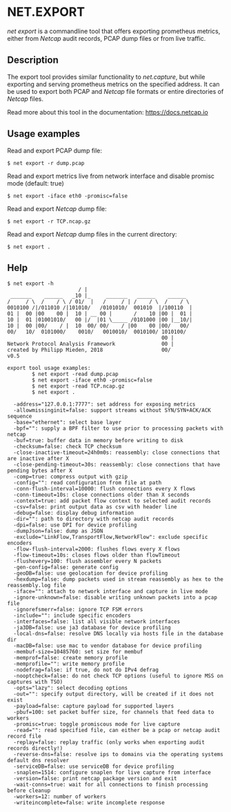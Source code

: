 # NET.EXPORT

*net export* is a commandline tool that offers exporting prometheus metrics,
either from *Netcap* audit records, PCAP dump files or from live traffic.

## Description

The export tool provides similar functionality to *net.capture*,
but while exporting and serving prometheus metrics on the specified address.
It can be used to export both PCAP and *Netcap* file formats or entire directories of *Netcap* files.

Read more about this tool in the documentation: https://docs.netcap.io

## Usage examples

Read and export PCAP dump file:

    $ net export -r dump.pcap

Read and export metrics live from network interface and disable promisc mode (default: true)

    $ net export -iface eth0 -promisc=false

Read and export *Netcap* dump file:

    $ net export -r TCP.ncap.gz

Read and export *Netcap* dump files in the current directory:

    $ net export .

## Help

    $ net export -h
                           / |
     _______    ______   _10 |_     _______   ______    ______
    /     / \  /    / \ / 01/  |   /     / | /    / \  /    / \
    0010100 /|/011010 /|101010/   /0101010/  001010  |/100110  |
    01 |  00 |00    00 |  10 | __ 00 |       /    10 |00 |  01 |
    10 |  01 |01001010/   00 |/  |01 \_____ /0101000 |00 |__10/|
    10 |  00 |00/    / |  10  00/ 00/    / |00    00 |00/   00/
    00/   10/  0101000/    0010/   0010010/  0010100/ 1010100/
                                                      00 |
    Network Protocol Analysis Framework               00 |
    created by Philipp Mieden, 2018                   00/
    v0.5
    
    export tool usage examples:
            $ net export -read dump.pcap
            $ net export -iface eth0 -promisc=false
            $ net export -read TCP.ncap.gz
            $ net export .
    
      -address="127.0.0.1:7777": set address for exposing metrics
      -allowmissinginit=false: support streams without SYN/SYN+ACK/ACK sequence
      -base="ethernet": select base layer
      -bpf="": supply a BPF filter to use prior to processing packets with netcap
      -buf=true: buffer data in memory before writing to disk
      -checksum=false: check TCP checksum
      -close-inactive-timeout=24h0m0s: reassembly: close connections that are inactive after X
      -close-pending-timeout=30s: reassembly: close connections that have pending bytes after X
      -comp=true: compress output with gzip
      -config="": read configuration from file at path
      -conn-flush-interval=10000: flush connections every X flows
      -conn-timeout=10s: close connections older than X seconds
      -context=true: add packet flow context to selected audit records
      -csv=false: print output data as csv with header line
      -debug=false: display debug information
      -dir="": path to directory with netcap audit records
      -dpi=false: use DPI for device profiling
      -dumpJson=false: dump as JSON
      -exclude="LinkFlow,TransportFlow,NetworkFlow": exclude specific encoders
      -flow-flush-interval=2000: flushes flows every X flows
      -flow-timeout=10s: closes flows older than flowTimeout
      -flushevery=100: flush assembler every N packets
      -gen-config=false: generate config
      -geoDB=false: use geolocation for device profiling
      -hexdump=false: dump packets used in stream reassembly as hex to the reassembly.log file
      -iface="": attach to network interface and capture in live mode
      -ignore-unknown=false: disable writing unknown packets into a pcap file
      -ignorefsmerr=false: ignore TCP FSM errors
      -include="": include specific encoders
      -interfaces=false: list all visible network interfaces
      -ja3DB=false: use ja3 database for device profiling
      -local-dns=false: resolve DNS locally via hosts file in the database dir
      -macDB=false: use mac to vendor database for device profiling
      -membuf-size=10485760: set size for membuf
      -memprof=false: create memory profile
      -memprofile="": write memory profile
      -nodefrag=false: if true, do not do IPv4 defrag
      -nooptcheck=false: do not check TCP options (useful to ignore MSS on captures with TSO)
      -opts="lazy": select decoding options
      -out="": specify output directory, will be created if it does not exist
      -payload=false: capture payload for supported layers
      -pbuf=100: set packet buffer size, for channels that feed data to workers
      -promisc=true: toggle promiscous mode for live capture
      -read="": read specified file, can either be a pcap or netcap audit record file
      -replay=false: replay traffic (only works when exporting audit records directly!)
      -reverse-dns=false: resolve ips to domains via the operating systems default dns resolver
      -serviceDB=false: use serviceDB for device profiling
      -snaplen=1514: configure snaplen for live capture from interface
      -version=false: print netcap package version and exit
      -wait-conns=true: wait for all connections to finish processing before cleanup
      -workers=12: number of workers
      -writeincomplete=false: write incomplete response
